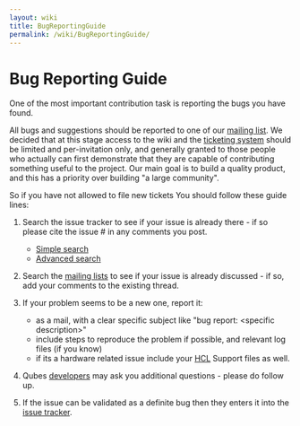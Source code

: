 ```yaml
---
layout: wiki
title: BugReportingGuide
permalink: /wiki/BugReportingGuide/
---
```


Bug Reporting Guide
===================

One of the most important contribution task is reporting the bugs you have found.

All bugs and suggestions should be reported to one of our [mailing list](/wiki/QubesLists). We decided that at this stage access to the wiki and the [ticketing system](/report/3) should be limited and per-invitation only, and generally granted to those people who actually can first demonstrate that they are capable of contributing something useful to the project. Our main goal is to build a quality product, and this has a priority over building "a large community".

So if you have not allowed to file new tickets You should follow these guide lines:

1.  Search the issue tracker to see if your issue is already there - if so please cite the issue \# in any comments you post.
    -   [Simple search](/search)
    -   [​Advanced search](https://qubes-os.org/trac/query)

1.  Search the [mailing lists](/wiki/QubesLists) to see if your issue is already discussed - if so, add your comments to the existing thread.

1.  If your problem seems to be a new one, report it:
    -   as a mail, with a clear specific subject like "bug report: \<specific description\>"
    -   include steps to reproduce the problem if possible, and relevant log files (if you know)
    -   if its a hardware related issue include your [HCL](/wiki/HCL) Support files as well.

1.  Qubes [developers](/wiki/QubesDevelopers) may ask you additional questions - please do follow up.

1.  If the issue can be validated as a definite bug then they enters it into the [issue tracker](/report/3).

